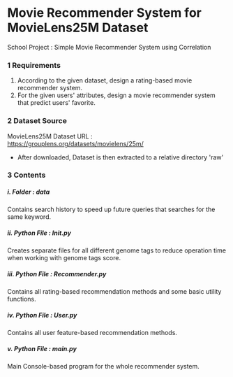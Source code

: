 # Movie Recommender System for MovieLens25M Dataset
School Project : Simple Movie Recommender System using Correlation 


### 1 Requirements
1. According to the given dataset, design a rating-based movie recommender system. 
2. For the given users' attributes, design a movie recommender system that predict users' favorite.


### 2 Dataset Source
MovieLens25M Dataset URL : https://grouplens.org/datasets/movielens/25m/ 
+ After downloaded, Dataset is then extracted to a relative directory 'raw'


### 3 Contents

##### i. Folder : data
Contains search history to speed up future queries that searches for the same keyword.

##### ii. Python File : Init.py
Creates separate files for all different genome tags to reduce operation time when working with genome tags score.

##### iii. Python File : Recommender.py
Contains all rating-based recommendation methods and some basic utility functions.

##### iv. Python File : User.py
Contains all user feature-based recommendation methods.

##### v. Python File : main.py
Main Console-based program for the whole recommender system.
